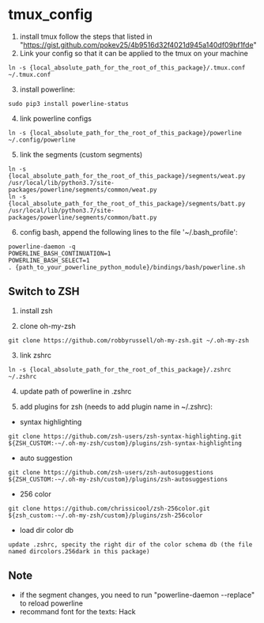 # tmux_config
1. install tmux follow the steps that listed in "https://gist.github.com/pokev25/4b9516d32f4021d945a140df09bf1fde"
2. Link your config so that it can be applied to the tmux on your machine
```
ln -s {local_absolute_path_for_the_root_of_this_package}/.tmux.conf ~/.tmux.conf
```
3. install powerline:
```
sudo pip3 install powerline-status
```

4. link powerline configs
```
ln -s {local_absolute_path_for_the_root_of_this_package}/powerline ~/.config/powerline
```
5. link the segments (custom segments)
```
ln -s {local_absolute_path_for_the_root_of_this_package}/segments/weat.py /usr/local/lib/python3.7/site-packages/powerline/segments/common/weat.py
ln -s {local_absolute_path_for_the_root_of_this_package}/segments/batt.py /usr/local/lib/python3.7/site-packages/powerline/segments/common/batt.py
```
6. config bash, append the following lines to the file '~/.bash_profile':
```
powerline-daemon -q
POWERLINE_BASH_CONTINUATION=1
POWERLINE_BASH_SELECT=1
. {path_to_your_powerline_python_module}/bindings/bash/powerline.sh
```
## Switch to ZSH

1. install zsh

2. clone oh-my-zsh
```
git clone https://github.com/robbyrussell/oh-my-zsh.git ~/.oh-my-zsh
```
3. link zshrc
```
ln -s {local_absolute_path_for_the_root_of_this_package}/.zshrc ~/.zshrc
```

4. update path of powerline in .zshrc

5. add plugins for zsh (needs to add plugin name in ~/.zshrc):
* syntax highlighting
```
git clone https://github.com/zsh-users/zsh-syntax-highlighting.git ${ZSH_CUSTOM:-~/.oh-my-zsh/custom}/plugins/zsh-syntax-highlighting
```
* auto suggestion
```
git clone https://github.com/zsh-users/zsh-autosuggestions ${ZSH_CUSTOM:-~/.oh-my-zsh/custom}/plugins/zsh-autosuggestions
```
* 256 color
```
git clone https://github.com/chrissicool/zsh-256color.git ${zsh_custom:-~/.oh-my-zsh/custom}/plugins/zsh-256color
```

* load dir color db
```
update .zshrc, specity the right dir of the color schema db (the file named dircolors.256dark in this package)
```

## Note
* if the segment changes, you need to run "powerline-daemon --replace" to reload powerline
* recommand font for the texts: Hack
